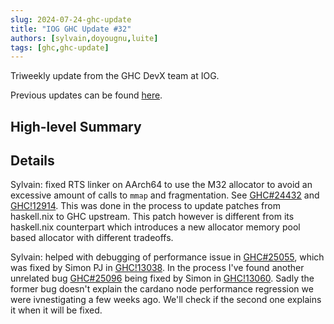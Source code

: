 ```yaml
---
slug: 2024-07-24-ghc-update
title: "IOG GHC Update #32"
authors: [sylvain,doyougnu,luite]
tags: [ghc,ghc-update]
---
```


Triweekly update from the GHC DevX team at IOG.

<!-- truncate -->

Previous updates can be found [here](https://engineering.iog.io/tags/ghc-update).

## High-level Summary


## Details

Sylvain: fixed RTS linker on AArch64 to use the M32 allocator to avoid an excessive amount of calls to `mmap` and fragmentation. See [GHC#24432](https://gitlab.haskell.org/ghc/ghc/-/issues/24432) and [GHC!12914](https://gitlab.haskell.org/ghc/ghc/-/merge_requests/12914). This was done in the process to update patches from haskell.nix to GHC upstream. This patch however is different from its haskell.nix counterpart which introduces a new allocator memory pool based allocator with different tradeoffs.

Sylvain: helped with debugging of performance issue in [GHC#25055](https://gitlab.haskell.org/ghc/ghc/-/issues/25055), which was fixed by Simon PJ in [GHC!13038](https://gitlab.haskell.org/ghc/ghc/-/merge_requests/13038).
In the process I've found another unrelated bug [GHC#25096](https://gitlab.haskell.org/ghc/ghc/-/issues/25096) being fixed by Simon in [GHC!13060](https://gitlab.haskell.org/ghc/ghc/-/merge_requests/13060). Sadly the former bug doesn't explain the cardano node performance regression we were ivnestigating a few weeks ago. We'll check if the second one explains it when it will be fixed.
